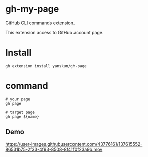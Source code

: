 # gh-my-page
GitHub CLI commands extension.

This extension access to GitHub account page.

# Install

```shell
gh extension install yanskun/gh-page
```

# command

```
# your page
gh page

# target page
gh page ${name}
```

## Demo


https://user-images.githubusercontent.com/43776161/137615552-86531b75-2f33-4f93-8508-8f41f0f23a9b.mov

